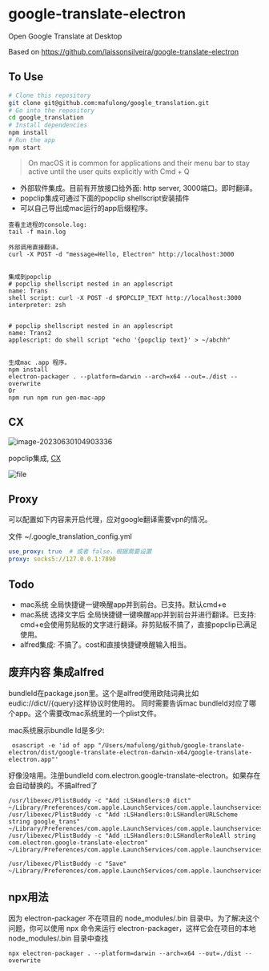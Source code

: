 # google-translate-electron

Open Google Translate at Desktop

Based on https://github.com/laissonsilveira/google-translate-electron

## To Use

```bash
# Clone this repository
git clone git@github.com:mafulong/google_translation.git
# Go into the repository
cd google_translation
# Install dependencies
npm install
# Run the app
npm start
```

> On macOS it is common for applications and their menu bar to stay active until the user quits explicitly with Cmd + Q

- 外部软件集成。目前有开放接口给外面: http server, 3000端口。即时翻译。
- popclip集成可通过下面的popclip shellscript安装插件
- 可以自己导出成mac运行的app后缀程序。

```
查看主进程的console.log:
tail -f main.log

外部调用直接翻译。
curl -X POST -d "message=Hello, Electron" http://localhost:3000


集成到popclip
# popclip shellscript nested in an applescript 
name: Trans
shell script: curl -X POST -d $POPCLIP_TEXT http://localhost:3000
interpreter: zsh


# popclip shellscript nested in an applescript 
name: Trans2
applescript: do shell script "echo '{popclip text}' > ~/abchh"


生成mac .app 程序。
npm install
electron-packager . --platform=darwin --arch=x64 --out=./dist --overwrite
Or
npm run npm run gen-mac-app
```



## CX

![image-20230630104903336](https://cdn.jsdelivr.net/gh/mafulong/mdPic@vv8/v8/202306301049621.png)



popclip集成, [CX](https://cdn.jsdelivr.net/gh/mafulong/mdPic@vv8/v8/202306301120951.gif)



![file](https://cdn.jsdelivr.net/gh/mafulong/mdPic@vv8/v8/202306301126598.gif)

## Proxy
可以配置如下内容来开启代理，应对google翻译需要vpn的情况。

文件 ~/.google_translation_config.yml

```yaml
use_proxy: true  # 或者 false，根据需要设置
proxy: socks5://127.0.0.1:7890
```

## Todo

- mac系统 全局快捷键一键唤醒app并到前台。已支持。默认cmd+e
- mac系统 选择文字后 全局快捷键一键唤醒app并到前台并进行翻译。已支持: cmd+e会使用剪贴板的文字进行翻译。非剪贴板不搞了，直接popclip已满足使用。
- alfred集成: 不搞了。cost和直接快捷键唤醒输入相当。

## 废弃内容 集成alfred

bundleId在package.json里。这个是alfred使用欧陆词典比如eudic://dict//{query}这样协议时使用的。 同时需要告诉mac bundleId对应了哪个app。这个需要改mac系统里的一个plist文件。


mac系统展示bundle Id是多少: 
```
 osascript -e 'id of app "/Users/mafulong/github/google-translate-electron/dist/google-translate-electron-darwin-x64/google-translate-electron.app"'
```


好像没啥用。注册bundleId com.electron.google-translate-electron。如果存在会自动替换的。不搞alfred了
```
/usr/libexec/PlistBuddy -c "Add :LSHandlers:0 dict" ~/Library/Preferences/com.apple.LaunchServices/com.apple.launchservices.secure.plist
/usr/libexec/PlistBuddy -c "Add :LSHandlers:0:LSHandlerURLScheme string google_trans" ~/Library/Preferences/com.apple.LaunchServices/com.apple.launchservices.secure.plist
/usr/libexec/PlistBuddy -c "Add :LSHandlers:0:LSHandlerRoleAll string com.electron.google-translate-electron" ~/Library/Preferences/com.apple.LaunchServices/com.apple.launchservices.secure.plist

/usr/libexec/PlistBuddy -c "Save" ~/Library/Preferences/com.apple.LaunchServices/com.apple.launchservices.secure.plist
```

## npx用法
因为 electron-packager 不在项目的 node_modules/.bin 目录中。为了解决这个问题，你可以使用 npx 命令来运行 electron-packager，这样它会在项目的本地 node_modules/.bin 目录中查找

```
npx electron-packager . --platform=darwin --arch=x64 --out=./dist --overwrite
```
